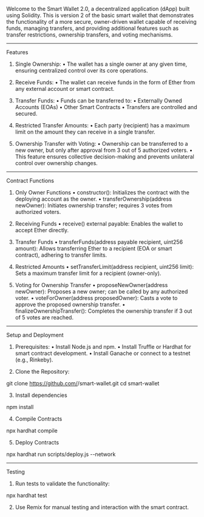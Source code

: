 Welcome to the Smart Wallet 2.0, a decentralized application (dApp) built using Solidity. This is version 2 of the basic smart wallet that demonstrates the functionality of a more secure, owner-driven wallet capable of receiving funds, managing transfers, and providing additional features such as transfer restrictions, ownership transfers, and voting mechanisms.

---------------------------------------------------------------------------------------------------------------------------------------------------------------------------------------------------
Features
	
 1.	Single Ownership:
	•	The wallet has a single owner at any given time, ensuring centralized control over its core operations.
	
 2.	Receive Funds:
	•	The wallet can receive funds in the form of Ether from any external account or smart contract.
	
 3.	Transfer Funds:
	•	Funds can be transferred to:
	•	Externally Owned Accounts (EOAs)
	•	Other Smart Contracts
	•	Transfers are controlled and secured.
	
 4.	Restricted Transfer Amounts:
	•	Each party (recipient) has a maximum limit on the amount they can receive in a single transfer.
	
 5.	Ownership Transfer with Voting:
	•	Ownership can be transferred to a new owner, but only after approval from 3 out of 5 authorized voters.
	•	This feature ensures collective decision-making and prevents unilateral control over ownership changes.

---------------------------------------------------------------------------------------------------------------------------------------------------------------------------------------------------

Contract Functions

1. Only Owner Functions
	•	constructor(): Initializes the contract with the deploying account as the owner.
	•	transferOwnership(address newOwner): Initiates ownership transfer; requires 3 votes from authorized voters.

2. Receiving Funds
	•	receive() external payable: Enables the wallet to accept Ether directly.

3. Transfer Funds
	•	transferFunds(address payable recipient, uint256 amount): Allows transferring Ether to a recipient (EOA or smart contract), adhering to transfer limits.

4. Restricted Amounts
	•	setTransferLimit(address recipient, uint256 limit): Sets a maximum transfer limit for a recipient (owner-only).

5. Voting for Ownership Transfer
	•	proposeNewOwner(address newOwner): Proposes a new owner; can be called by any authorized voter.
	•	voteForOwner(address proposedOwner): Casts a vote to approve the proposed ownership transfer.
	•	finalizeOwnershipTransfer(): Completes the ownership transfer if 3 out of 5 votes are reached.

---------------------------------------------------------------------------------------------------------------------------------------------------------------------------------------------------

Setup and Deployment
	
 1.	Prerequisites:
	•	Install Node.js and npm.
	•	Install Truffle or Hardhat for smart contract development.
	•	Install Ganache or connect to a testnet (e.g., Rinkeby).
	
 2.	Clone the Repository:

git clone https://github.com/<your-repo>/smart-wallet.git
cd smart-wallet

 3.	Install dependencies

npm install

 4.	Compile Contracts

npx hardhat compile

 5.	Deploy Contracts

npx hardhat run scripts/deploy.js --network <network-name>
    
---------------------------------------------------------------------------------------------------------------------------------------------------------------------------------------------------

Testing
	
 1.	Run tests to validate the functionality:

 npx hardhat test

 2. Use Remix for manual testing and interaction with the smart contract.
